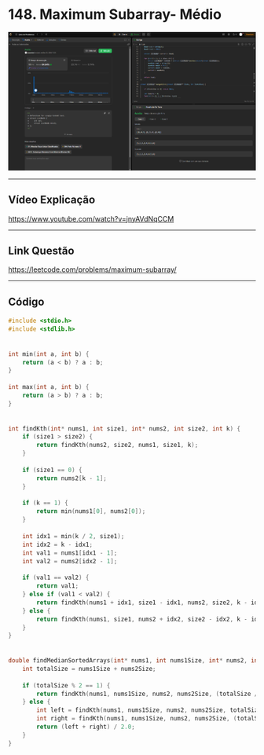 # 148. Maximum Subarray- Médio

<div align="center"><img src= "https://raw.githubusercontent.com/projeto-de-algoritmos-2024/D-C_LEETCODE_PROBLEMS/refs/heads/main/Images/23.png?raw=true"/></div>

---

## Vídeo Explicação

https://www.youtube.com/watch?v=jnyAVdNqCCM

---

## Link Questão

https://leetcode.com/problems/maximum-subarray/

---

## **Código**

```C
#include <stdio.h>
#include <stdlib.h>


int min(int a, int b) {
    return (a < b) ? a : b;
}

int max(int a, int b) {
    return (a > b) ? a : b;
}


int findKth(int* nums1, int size1, int* nums2, int size2, int k) {
    if (size1 > size2) {
        return findKth(nums2, size2, nums1, size1, k);
    }

    if (size1 == 0) {
        return nums2[k - 1];
    }

    if (k == 1) {
        return min(nums1[0], nums2[0]);
    }

    int idx1 = min(k / 2, size1);
    int idx2 = k - idx1;
    int val1 = nums1[idx1 - 1];
    int val2 = nums2[idx2 - 1];

    if (val1 == val2) {
        return val1;
    } else if (val1 < val2) {
        return findKth(nums1 + idx1, size1 - idx1, nums2, size2, k - idx1);
    } else {
        return findKth(nums1, size1, nums2 + idx2, size2 - idx2, k - idx2);
    }
}


double findMedianSortedArrays(int* nums1, int nums1Size, int* nums2, int nums2Size) {
    int totalSize = nums1Size + nums2Size;

    if (totalSize % 2 == 1) {
        return findKth(nums1, nums1Size, nums2, nums2Size, (totalSize / 2) + 1);
    } else {
        int left = findKth(nums1, nums1Size, nums2, nums2Size, totalSize / 2);
        int right = findKth(nums1, nums1Size, nums2, nums2Size, (totalSize / 2) + 1);
        return (left + right) / 2.0;
    }
}
```
